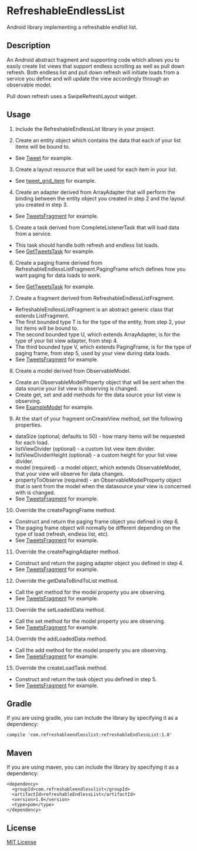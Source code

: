 # RefreshableEndlessList

Android library implementing a refreshable endlist list.

## Description

An Android abstract fragment and supporting code which allows you to easily create list views that support endless scrolling as well as pull down refresh.  Both endless list and pull down refresh will initiate loads from a service you define and will update the view accordingly through an observable model.

Pull down refresh uses a SwipeRefreshLayout widget.

## Usage

1. Include the RefreshableEndlessList library in your project.

2. Create an entity object which contains the data that each of your list items will be bound to.
  * See [Tweet](../master/RefreshableEndlessList-Example/src/com/refreshableendlesslist/example/Tweet.java) for example. 
  
3. Create a layout resource that will be used for each item in your list.
  * See [tweet_grid_item](../master/RefreshableEndlessList-Example/res/layout/tweet_grid_item.xml) for example. 
  
4. Create an adapter derived from ArrayAdapter that will perform the binding between the entity object you created in step 2 and the layout you created in step 3.
  * See [TweetsFragment](../master/RefreshableEndlessList-Example/src/com/refreshableendlesslist/example/TweetsFragment.java) for example.

5. Create a task derived from CompleteListenerTask that will load data from a service.  
  * This task should handle both refresh and endless list loads.
  * See [GetTweetsTask](../master/RefreshableEndlessList-Example/src/com/refreshableendlesslist/example/GetTweetsTask.java) for example.

6. Create a paging frame derived from RefreshableEndlessListFragment.PagingFrame which defines how you want paging for data loads to work.
  * See [GetTweetsTask](../master/RefreshableEndlessList-Example/src/com/refreshableendlesslist/example/GetTweetsTask.java) for example.
  
7. Create a fragment derived from RefreshableEndlessListFragment.
  * RefreshableEndlessListFragment is an abstract generic class that extends ListFragment.
  * The first bounded type T is for the type of the entity, from step 2, your list items will be bound to.
  * The second bounded type U, which extends ArrayAdapter, is for the type of your list view adapter, from step 4.
  * The third bounded type V, which extends PagingFrame, is for the type of paging frame, from step 5, used by your view during data loads.
  * See [TweetsFragment](../master/RefreshableEndlessList-Example/src/com/refreshableendlesslist/example/TweetsFragment.java) for example.
  
8. Create a model derived from ObservableModel.
  * Create an ObservableModelProperty object that will be sent when the data source your list view is observing is changed.
  * Create get, set and add methods for the data source your list view is observing.
  * See [ExampleModel](../master/RefreshableEndlessList-Example/src/com/refreshableendlesslist/example/ExampleModel.java) for example.

9. At the start of your fragment onCreateView method, set the following properties.
  * dataSize (optional; defaults to 50) - how many items will be requested for each load.
  * listViewDivider (optional) - a custom list view item divider.
  * listViewDividerHeight (optional) - a custom height for your list view divider.
  * model (required) - a model object, which extends ObservableModel, that your view will observe for data changes.
  * propertyToObserve (required) - an ObservableModelProperty object that is sent from the model when the datasource your view is concerned with is changed.
  * See [TweetsFragment](../master/RefreshableEndlessList-Example/src/com/refreshableendlesslist/example/TweetsFragment.java) for example.
  
10. Override the createPagingFrame method.
  * Construct and return the paging frame object you defined in step 6.
  * The paging frame object will normally be different depending on the type of load (refresh, endless list, etc).
  * See [TweetsFragment](../master/RefreshableEndlessList-Example/src/com/refreshableendlesslist/example/TweetsFragment.java) for example.
  
11. Override the createPagingAdapter method.
  * Construct and return the paging adapter object you defined in step 4.
  * See [TweetsFragment](../master/RefreshableEndlessList-Example/src/com/refreshableendlesslist/example/TweetsFragment.java) for example.
  
12. Override the getDataToBindToList method.
  * Call the get method for the model property you are observing.
  * See [TweetsFragment](../master/RefreshableEndlessList-Example/src/com/refreshableendlesslist/example/TweetsFragment.java) for example.
  
13. Override the setLoadedData method.
  * Call the set method for the model property you are observing.
  * See [TweetsFragment](../master/RefreshableEndlessList-Example/src/com/refreshableendlesslist/example/TweetsFragment.java) for example.
  
14. Override the addLoadedData method.
  * Call the add method for the model property you are observing.
  * See [TweetsFragment](../master/RefreshableEndlessList-Example/src/com/refreshableendlesslist/example/TweetsFragment.java) for example.
  
15. Override the createLoadTask method.
  * Construct and return the task object you defined in step 5.
  * See [TweetsFragment](../master/RefreshableEndlessList-Example/src/com/refreshableendlesslist/example/TweetsFragment.java) for example.
  
## Gradle

If you are using gradle, you can include the library by specifying it as a dependency:

```
compile 'com.refreshableendlesslist:refreshableEndlessList:1.0'
```

## Maven
  
If you are using maven, you can include the library by specifying it as a dependency:

```
<dependency>
  <groupId>com.refreshableendlesslist</groupId>
  <artifactId>refreshableEndlessList</artifactId>
  <version>1.0</version>
  <type>pom</type>
</dependency>
```
  
## License

[MIT License](../master/LICENSE)
